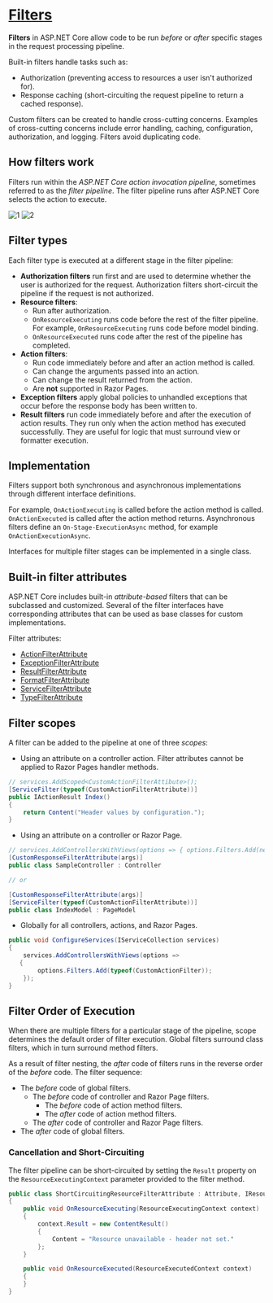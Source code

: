 # [Filters](https://docs.microsoft.com/en-us/aspnet/core/mvc/controllers/filters)

**Filters** in ASP.NET Core allow code to be run *before* or *after* specific stages in the request processing pipeline.

Built-in filters handle tasks such as:

- Authorization (preventing access to resources a user isn't authorized for).
- Response caching (short-circuiting the request pipeline to return a cached response).

Custom filters can be created to handle cross-cutting concerns. Examples of cross-cutting concerns include error handling, caching, configuration, authorization, and logging. Filters avoid duplicating code.

## **How filters work**

Filters run within the *ASP.NET Core action invocation pipeline*, sometimes referred to as the *filter pipeline*. The filter pipeline runs after ASP.NET Core selects the action to execute.

![1][filter-pipeline-1] ![2][filter-pipeline-2]

[filter-pipeline-1]: https://docs.microsoft.com/it-it/aspnet/core/mvc/controllers/filters/_static/filter-pipeline-1.png
[filter-pipeline-2]: https://docs.microsoft.com/en-gb/aspnet/core/mvc/controllers/filters/_static/filter-pipeline-2.png

## **Filter types**

Each filter type is executed at a different stage in the filter pipeline:

- **Authorization filters** run first and are used to determine whether the user is authorized for the request. Authorization filters short-circuit the pipeline if the request is not authorized.
- **Resource filters**:
  - Run after authorization.
  - `OnResourceExecuting` runs code before the rest of the filter pipeline. For example, `OnResourceExecuting` runs code before model binding.
  - `OnResourceExecuted` runs code after the rest of the pipeline has completed.
- **Action filters**:
  - Run code immediately before and after an action method is called.
  - Can change the arguments passed into an action.
  - Can change the result returned from the action.
  - Are **not** supported in Razor Pages.
- **Exception filters** apply global policies to unhandled exceptions that occur before the response body has been written to.
- **Result filters** run code immediately before and after the execution of action results. They run only when the action method has executed successfully. They are useful for logic that must surround view or formatter execution.

## **Implementation**

Filters support both synchronous and asynchronous implementations through different interface definitions.

For example, `OnActionExecuting` is called before the action method is called. `OnActionExecuted` is called after the action method returns.
Asynchronous filters define an `On-Stage-ExecutionAsync` method, for example `OnActionExecutionAsync`.

Interfaces for multiple filter stages can be implemented in a single class.

## **Built-in filter attributes**

ASP.NET Core includes built-in *attribute-based* filters that can be subclassed and customized.
Several of the filter interfaces have corresponding attributes that can be used as base classes for custom implementations.

Filter attributes:

- [ActionFilterAttribute](https://docs.microsoft.com/en-us/dotnet/api/microsoft.aspnetcore.mvc.filters.actionfilterattribute)
- [ExceptionFilterAttribute](https://docs.microsoft.com/en-us/dotnet/api/microsoft.aspnetcore.mvc.filters.exceptionfilterattribute)
- [ResultFilterAttribute](https://docs.microsoft.com/en-us/dotnet/api/microsoft.aspnetcore.mvc.filters.resultfilterattribute)
- [FormatFilterAttribute](https://docs.microsoft.com/en-us/dotnet/api/microsoft.aspnetcore.mvc.formatfilterattribute)
- [ServiceFilterAttribute](https://docs.microsoft.com/en-us/dotnet/api/microsoft.aspnetcore.mvc.servicefilterattribute)
- [TypeFilterAttribute](https://docs.microsoft.com/en-us/dotnet/api/microsoft.aspnetcore.mvc.typefilterattribute)

## **Filter scopes**

A filter can be added to the pipeline at one of three *scopes*:

- Using an attribute on a controller action. Filter attributes cannot be applied to Razor Pages handler methods.

```cs
// services.AddScoped<CustomActionFilterAttibute>();
[ServiceFilter(typeof(CustomActionFilterAttribute))]
public IActionResult Index()
{
    return Content("Header values by configuration.");
}
```

- Using an attribute on a controller or Razor Page.

```cs
// services.AddControllersWithViews(options => { options.Filters.Add(new CustomResponseFilterAttribute(args)); });
[CustomResponseFilterAttribute(args)]
public class SampleController : Controller

// or

[CustomResponseFilterAttribute(args)]
[ServiceFilter(typeof(CustomActionFilterAttribute))]
public class IndexModel : PageModel
```

- Globally for all controllers, actions, and Razor Pages.

```cs
public void ConfigureServices(IServiceCollection services)
{
    services.AddControllersWithViews(options =>
   {
        options.Filters.Add(typeof(CustomActionFilter));
    });
}
```

## Filter Order of Execution

When there are multiple filters for a particular stage of the pipeline, scope determines the default order of filter execution. Global filters surround class filters, which in turn surround method filters.

As a result of filter nesting, the *after* code of filters runs in the reverse order of the *before* code. The filter sequence:

- The *before* code of global filters.
  - The *before* code of controller and Razor Page filters.
    - The *before* code of action method filters.
    - The *after* code of action method filters.
  - The *after* code of controller and Razor Page filters.
- The *after* code of global filters.

### Cancellation and Short-Circuiting

The filter pipeline can be short-circuited by setting the `Result` property on the `ResourceExecutingContext` parameter provided to the filter method.

```cs
public class ShortCircuitingResourceFilterAttribute : Attribute, IResourceFilter
{
    public void OnResourceExecuting(ResourceExecutingContext context)
    {
        context.Result = new ContentResult()
        {
            Content = "Resource unavailable - header not set."
        };
    }

    public void OnResourceExecuted(ResourceExecutedContext context)
    {
    }
}
```
